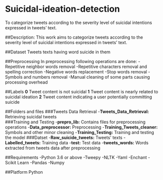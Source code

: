 # Suicidal-ideation-detection
To categorize tweets according to the severity level of suicidal intentions expressed in tweets’ text.

##Description:
This work aims to categorize tweets according to the severity level of suicidal intentions expressed in tweets’ text.


##Dataset
Tweets texts having word suicide in them
	
##Preprocessing
In preprocessing following operations are done:
-Repetitive neighbor words removal
-Repetitive characters removal and spelling correction
-Negative words replacement
-Stop words removal
-Symbols and numbers removal
-Manual cleaning of some parts causing processing overhead

##Labels
**0** Tweet content is not suicidal
**1** Tweet content is nearly related to suicidal ideation
**2** Tweet content indicating a user potentially committing suicide

##Folders and files
###Tweets Data Retrieval
-**Tweets_Data_Retrieval:** Retrieving suicidal tweets  
###Training and Testing
-**prepro_lib:** Contains files for preprocessing operations
-**Data_preprocessor:** Preprocessing
-**Training_Tweets_cleaner:** Symbols and other minor cleaning
-**Training_Testing:** Training and testing the model 
###Datset
-**Raw_suicide_tweets:** Tweets' texts
-**Labelled_tweets:** Training data
-**test:** Test data
-**tweets_words:** Words extracted from tweets data after preprocessing

##Requirements
-Python 3.6 or above
-Tweepy
-NLTK
-Yaml
-Enchant
-Scikit Learn
-Pandas
-Numpy

##Platform
Python
